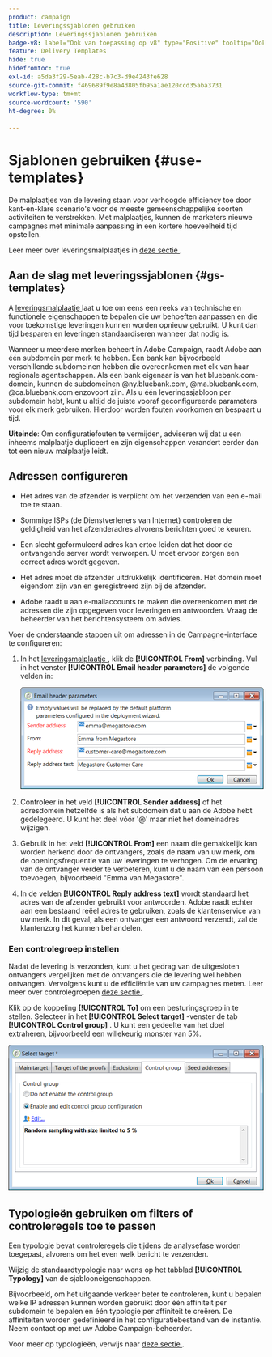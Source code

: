 ```yaml
---
product: campaign
title: Leveringssjablonen gebruiken
description: Leveringssjablonen gebruiken
badge-v8: label="Ook van toepassing op v8" type="Positive" tooltip="Ook van toepassing op campagne v8"
feature: Delivery Templates
hide: true
hidefromtoc: true
exl-id: a5da3f29-5eab-428c-b7c3-d9e4243fe628
source-git-commit: f469689f9e8a4d805fb95a1ae120ccd35aba3731
workflow-type: tm+mt
source-wordcount: '590'
ht-degree: 0%

---
```


# Sjablonen gebruiken {#use-templates}



De malplaatjes van de levering staan voor verhoogde efficiency toe door kant-en-klare scenario&#39;s voor de meeste gemeenschappelijke soorten activiteiten te verstrekken. Met malplaatjes, kunnen de marketers nieuwe campagnes met minimale aanpassing in een kortere hoeveelheid tijd opstellen.

Leer meer over leveringsmalplaatjes in [ deze sectie ](about-templates.md).

## Aan de slag met leveringssjablonen {#gs-templates}

A [ leveringsmalplaatje ](about-templates.md) laat u toe om eens een reeks van technische en functionele eigenschappen te bepalen die uw behoeften aanpassen en die voor toekomstige leveringen kunnen worden opnieuw gebruikt. U kunt dan tijd besparen en leveringen standaardiseren wanneer dat nodig is.

Wanneer u meerdere merken beheert in Adobe Campaign, raadt Adobe aan één subdomein per merk te hebben. Een bank kan bijvoorbeeld verschillende subdomeinen hebben die overeenkomen met elk van haar regionale agentschappen. Als een bank eigenaar is van het bluebank.com-domein, kunnen de subdomeinen @ny.bluebank.com, @ma.bluebank.com, @ca.bluebank.com enzovoort zijn. Als u één leveringssjabloon per subdomein hebt, kunt u altijd de juiste vooraf geconfigureerde parameters voor elk merk gebruiken. Hierdoor worden fouten voorkomen en bespaart u tijd.

**Uiteinde**: Om configuratiefouten te vermijden, adviseren wij dat u een inheems malplaatje dupliceert en zijn eigenschappen verandert eerder dan tot een nieuw malplaatje leidt.

## Adressen configureren

* Het adres van de afzender is verplicht om het verzenden van een e-mail toe te staan.

* Sommige ISPs (de Dienstverleners van Internet) controleren de geldigheid van het afzenderadres alvorens berichten goed te keuren.

* Een slecht geformuleerd adres kan ertoe leiden dat het door de ontvangende server wordt verworpen. U moet ervoor zorgen een correct adres wordt gegeven.

* Het adres moet de afzender uitdrukkelijk identificeren. Het domein moet eigendom zijn van en geregistreerd zijn bij de afzender.

* Adobe raadt u aan e-mailaccounts te maken die overeenkomen met de adressen die zijn opgegeven voor leveringen en antwoorden. Vraag de beheerder van het berichtensysteem om advies.

Voer de onderstaande stappen uit om adressen in de Campagne-interface te configureren:

1. In het [ leveringsmalplaatje ](about-templates.md), klik de **[!UICONTROL From]** verbinding. Vul in het venster **[!UICONTROL Email header parameters]** de volgende velden in:

   ![](assets/d_best_practices_email_header.png)

1. Controleer in het veld **[!UICONTROL Sender address]** of het adresdomein hetzelfde is als het subdomein dat u aan de Adobe hebt gedelegeerd. U kunt het deel vóór &#39;@&#39; maar niet het domeinadres wijzigen.

1. Gebruik in het veld **[!UICONTROL From]** een naam die gemakkelijk kan worden herkend door de ontvangers, zoals de naam van uw merk, om de openingsfrequentie van uw leveringen te verhogen. Om de ervaring van de ontvanger verder te verbeteren, kunt u de naam van een persoon toevoegen, bijvoorbeeld &quot;Emma van Megastore&quot;.

1. In de velden **[!UICONTROL Reply address text]** wordt standaard het adres van de afzender gebruikt voor antwoorden. Adobe raadt echter aan een bestaand reëel adres te gebruiken, zoals de klantenservice van uw merk. In dit geval, als een ontvanger een antwoord verzendt, zal de klantenzorg het kunnen behandelen.

### Een controlegroep instellen

Nadat de levering is verzonden, kunt u het gedrag van de uitgesloten ontvangers vergelijken met de ontvangers die de levering wel hebben ontvangen. Vervolgens kunt u de efficiëntie van uw campagnes meten. Leer meer over controlegroepen [ deze sectie ](../../campaign/using/marketing-campaign-deliveries.md#defining-a-control-group).

Klik op de koppeling **[!UICONTROL To]** om een besturingsgroep in te stellen. Selecteer in het **[!UICONTROL Select target]** -venster de tab **[!UICONTROL Control group]** . U kunt een gedeelte van het doel extraheren, bijvoorbeeld een willekeurig monster van 5%.

![](assets/d_best_practices_control_group.png)

## Typologieën gebruiken om filters of controleregels toe te passen

Een typologie bevat controleregels die tijdens de analysefase worden toegepast, alvorens om het even welk bericht te verzenden.

Wijzig de standaardtypologie naar wens op het tabblad **[!UICONTROL Typology]** van de sjablooneigenschappen.

Bijvoorbeeld, om het uitgaande verkeer beter te controleren, kunt u bepalen welke IP adressen kunnen worden gebruikt door één affiniteit per subdomein te bepalen en één typologie per affiniteit te creëren. De affiniteiten worden gedefinieerd in het configuratiebestand van de instantie. Neem contact op met uw Adobe Campaign-beheerder.

Voor meer op typologieën, verwijs naar [ deze sectie ](../../campaign-opt/using/about-campaign-typologies.md).
